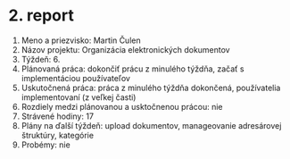 # 2. report
1. Meno a priezvisko: Martin Čulen
2. Názov projektu: Organizácia elektronických dokumentov
3. Týždeň: 6.
4. Plánovaná práca: dokončiť prácu z minulého týždňa, začať s implementáciou používateľov
5. Uskutočnená práca: práca z minulého týždňa dokončená, používatelia implementovaní (z veľkej časti)
6. Rozdiely medzi plánovanou a usktočnenou prácou: nie
7. Strávené hodiny: 17
8. Plány na ďalší týždeň: upload dokumentov, manageovanie adresárovej štruktúry, kategórie
9. Probémy: nie

